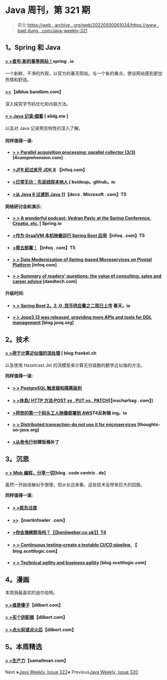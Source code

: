# Java 周刊，第 321 期

> 原文:[https://web . archive . org/web/20220930061024/https://www . bael dung . com/Java-weekly-321](https://web.archive.org/web/20220930061024/https://www.baeldung.com/java-weekly-321)

## **1。Spring 和 Java**

#### [**> >宣布:新的春季网站！**](https://web.archive.org/web/20220626205658/https://spring.io/blog/2020/02/14/announcing-the-new-spring-website)spring . io

一个新鲜，干净的外观，以官方的春天网站，与一个新的重点，使该网站感到更加热情和舒适。

#### [**>>**](https://web.archive.org/web/20220626205658/http://alblue.bandlem.com/2020/02/class-getname.html)【alblue.bandlem.com】

深入探究字节码优化和内联方法。

#### **[> > Java 记录:细看](https://web.archive.org/web/20220626205658/https://alidg.me/blog/2020/2/9/java14-records-in-depth)** [ alidg.me ]

以及对 Java 记录预览特性的深入了解。

#### **同样值得一读:**

*   #### [**> > Parallel acquisition processing: parallel collector (3/3)**](https://web.archive.org/web/20220626205658/https://4comprehension.com/parallel-collection-processing-3/) [4comprehension.com]

*   #### [**>JFR 赶过来开 JDK 8**](https://web.archive.org/web/20220626205658/https://www.infoq.com/news/2020/02/jfr-coming-to-openjdk-8/?utm_campaign=infoq_content&utm_source=infoq&utm_medium=feed&utm_term=Java) 【infoq.com】

*   #### [**>日常无功：先说线程本地人**](https://web.archive.org/web/20220626205658/https://bsideup.github.io/posts/daily_reactive/thread_locals/) [ bsideup。github。io

*   #### [**>从 Java 8 过渡到 Java 11**](https://web.archive.org/web/20220626205658/https://docs.microsoft.com/en-us/azure/java/jdk/transition-from-java-8-to-java-11)【docs . Microsoft . com】T5

**网络研讨会和演示:**

*   #### [**> > A wonderful podcast: Vedran Pavic at the Spring Conference, Croatia, etc.**](https://web.archive.org/web/20220626205658/https://spring.io/blog/2020/02/13/a-bootiful-podcast-vedran-pavic-on-spring-session-croatia-and-so-much-more) [ Spring.io

*   #### [**>作为 GraalVM 本机映像运行 Spring Boot 应用**](https://web.archive.org/web/20220626205658/https://www.infoq.com/presentations/spring-boot-graalvm/?utm_campaign=infoq_content&utm_source=infoq&utm_medium=feed&utm_term=Java)【infoq . com】T5

*   #### [**>周五部署！**](https://web.archive.org/web/20220626205658/https://www.infoq.com/presentations/spring-deployment/?utm_campaign=infoq_content&utm_source=infoq&utm_medium=feed&utm_term=Java)【infoq . com】T5

*   #### [**> > Data Modernization of Spring-based Microservices on Pivotal Platform**](https://web.archive.org/web/20220626205658/https://www.infoq.com/presentations/spring-microservices-scalability/?utm_campaign=infoq_content&utm_source=infoq&utm_medium=feed&utm_term=Java) [infoq.com]

*   #### [**> > Summary of readers' questions: the value of consulting, sales and career advice**](https://web.archive.org/web/20220626205658/https://daedtech.com/reader-question-round-up-value-of-consulting-salesforce-career-advice/) [daedtech.com]

**升级时间:**

*   #### [**> > Spring Boot 2。3 .0 .货币供应量之二现已上市**](https://web.archive.org/web/20220626205658/https://spring.io/blog/2020/02/13/spring-boot-2-3-0-m2-available-now) 春天。io

*   #### [**> > Jooq3.13 was released, providing more APIs and tools for DDL management**](https://web.archive.org/web/20220626205658/https://blog.jooq.org/2020/02/14/jooq-3-13-released-with-more-api-and-tooling-for-ddl-management/) [blog.jooq.org]

## **2。技术**

#### [**> >用于计算近似值的流处理**](https://web.archive.org/web/20220626205658/https://blog.frankel.ch/stream-processing/2/) [ blog.frankel.ch

以及使用 Hazelcast Jet 的流模型来计算无穷级数的数学近似值的方法。

**同样值得一读:**

*   #### [**> > PostgreSQL 触发器和隔离级别**](https://web.archive.org/web/20220626205658/https://vladmihalcea.com/postgresql-triggers-isolation-levels/)

*   #### [**> >休息/ HTTP 方法:POST vs . PUT vs . PATCH**](https://web.archive.org/web/20220626205658/https://www.mscharhag.com/api-design/http-post-put-patch)[【mscharhag . com】]

*   #### **[>将您的第一个码头工人映像部署到 AWS](https://web.archive.org/web/20220626205658/https://reflectoring.io/aws-deploy-docker-image-via-web-console/)T4反射器 ing。io**

*   #### **[> > Distributed transaction-do not use it for microservices](https://web.archive.org/web/20220626205658/https://thoughts-on-java.org/distributed-transactions-microservices/)** [thoughts-on-java.org]

*   #### [**>从命令行**](https://web.archive.org/web/20220626205658/https://blog.sebastian-daschner.com/entries/git-patches-cli)创建饭桶补丁

## **3。沉思**

#### [**> > Mob 编程，分享一切**](https://web.archive.org/web/20220626205658/https://blog.codecentric.de/en/2020/02/mob-programming-shared-everything/)[blog . code centric . de]

虽然一开始进展似乎很慢，但从长远来看，这些技术会带来巨大的回报。

**同样值得一读:**

*   #### [**> >胜负过度**](https://web.archive.org/web/20220626205658/https://martinfowler.com/bliki/OutcomeOverOutput.html)

*   #### [**>>**](https://web.archive.org/web/20220626205658/https://martinfowler.com/articles/product-service-partnerships.html)【martinfowler . com】

*   #### [**>你会海峡群岛吗？**【【benjiweber.co.uk】】T4](https://web.archive.org/web/20220626205658/https://benjiweber.co.uk/blog/2020/02/12/do-you-ci/)

*   #### [**> > Continuous testing–create a testable CI/CD pipeline.**](https://web.archive.org/web/20220626205658/https://blog.scottlogic.com/2020/02/10/continuous-testing.html) 【 blog.scottlogic.com】

*   #### [**> > Technical agility and business agility**](https://web.archive.org/web/20220626205658/https://blog.scottlogic.com/2020/02/12/technical-agility-vs-business-agility.html) [blog.scottlogic.com]

## **4。漫画**

本周我最喜欢的迪尔伯特。

#### [**> >谁是傻子**](https://web.archive.org/web/20220626205658/https://dilbert.com/strip/2020-02-11)【dilbert.com】

#### [**> >买个适配器**](https://web.archive.org/web/20220626205658/https://dilbert.com/strip/2020-02-17)【dilbert.com】

#### [**> >点火前或点火后**](https://web.archive.org/web/20220626205658/https://dilbert.com/strip/2020-02-15)【dilbert.com】

## **5。本周精选**

#### **[> >生产力](https://web.archive.org/web/20220626205658/https://blog.samaltman.com/productivity)**【samaltman.com】

Next **»**[Java Weekly, Issue 322](/web/20220626205658/https://www.baeldung.com/java-weekly-322)**«** Previous[Java Weekly, Issue 320](/web/20220626205658/https://www.baeldung.com/java-weekly-320)